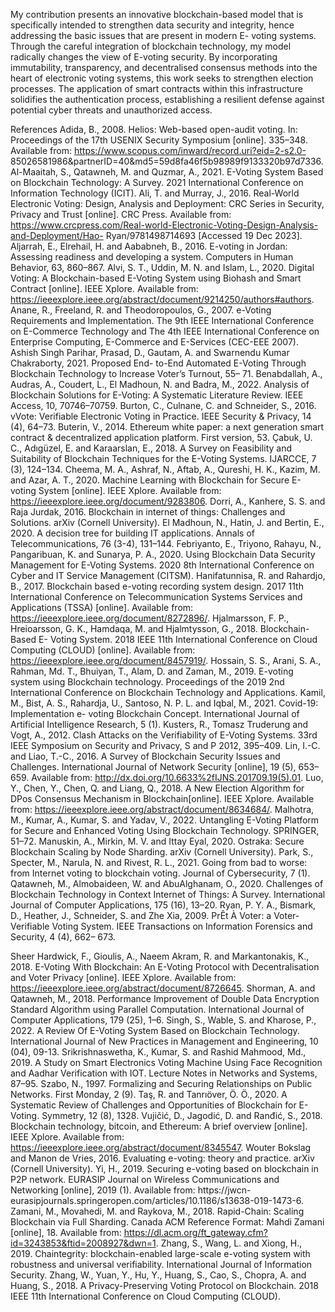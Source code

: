 My contribution presents an innovative blockchain-based model that is specifically intended to strengthen data security and integrity, hence addressing the basic issues that are present in modern E- voting systems. Through the careful integration of blockchain technology, my model radically changes the view of E-voting security. By incorporating immutability, transparency, and decentralised consensus methods into the heart of electronic voting systems, this work seeks to strengthen election processes. The application of smart contracts within this infrastructure solidifies the authentication process, establishing a resilient defense against potential cyber threats and unauthorized access.

References
Adida, B., 2008. Helios: Web-based open-audit voting. In: Proceedings of the 17th USENIX Security
Symposium [online]. 335–348. Available from: https://www.scopus.com/inward/record.uri?eid=2-s2.0- 85026581986&partnerID=40&md5=59d8fa46f5b98989f9133320b97d7336.
Al-Maaitah, S., Qatawneh, M. and Quzmar, A., 2021. E-Voting System Based on Blockchain Technology: A Survey. 2021 International Conference on Information Technology (ICIT).
Ali, T. and Murray, J., 2016. Real-World Electronic Voting: Design, Analysis and Deployment: CRC Series in Security, Privacy and Trust [online]. CRC Press. Available from: https://www.crcpress.com/Real-world-Electronic-Voting-Design-Analysis-and-Deployment/Hao- Ryan/9781498714693 [Accessed 19 Dec 2023].
Aljarrah, E., Elrehail, H. and Aababneh, B., 2016. E-voting in Jordan: Assessing readiness and developing a system. Computers in Human Behavior, 63, 860–867.
Alvi, S. T., Uddin, M. N. and Islam, L., 2020. Digital Voting: A Blockchain-based E-Voting System using Biohash and Smart Contract [online]. IEEE Xplore. Available from: https://ieeexplore.ieee.org/abstract/document/9214250/authors#authors.
Anane, R., Freeland, R. and Theodoropoulos, G., 2007. e-Voting Requirements and Implementation. The 9th IEEE International Conference on E-Commerce Technology and The 4th IEEE International Conference on Enterprise Computing, E-Commerce and E-Services (CEC-EEE 2007).
Ashish Singh Parihar, Prasad, D., Gautam, A. and Swarnendu Kumar Chakraborty, 2021. Proposed End- to-End Automated E-Voting Through Blockchain Technology to Increase Voter’s Turnout, 55– 71.
Benabdallah, A., Audras, A., Coudert, L., El Madhoun, N. and Badra, M., 2022. Analysis of Blockchain Solutions for E-Voting: A Systematic Literature Review. IEEE Access, 10, 70746–70759.
Burton, C., Culnane, C. and Schneider, S., 2016. vVote: Verifiable Electronic Voting in Practice. IEEE Security & Privacy, 14 (4), 64–73.
Buterin, V., 2014. Ethereum white paper: a next generation smart contract & decentralized application platform. First version, 53.
Çabuk, U. C., Adıgüzel, E. and Karaarslan, E., 2018. A Survey on Feasibility and Suitability of Blockchain Techniques for the E-Voting Systems. IJARCCE, 7 (3), 124–134.
Cheema, M. A., Ashraf, N., Aftab, A., Qureshi, H. K., Kazim, M. and Azar, A. T., 2020. Machine Learning with Blockchain for Secure E-voting System [online]. IEEE Xplore. Available from: https://ieeexplore.ieee.org/document/9283806.
Dorri, A., Kanhere, S. S. and Raja Jurdak, 2016. Blockchain in internet of things: Challenges and Solutions. arXiv (Cornell University).
El Madhoun, N., Hatin, J. and Bertin, E., 2020. A decision tree for building IT applications. Annals of Telecommunications, 76 (3-4), 131–144.
Febriyanto, E., Triyono, Rahayu, N., Pangaribuan, K. and Sunarya, P. A., 2020. Using Blockchain Data Security Management for E-Voting Systems. 2020 8th International Conference on Cyber and IT Service Management (CITSM).
Hanifatunnisa, R. and Rahardjo, B., 2017. Blockchain based e-voting recording system design. 2017 11th International Conference on Telecommunication Systems Services and Applications
(TSSA) [online]. Available from: https://ieeexplore.ieee.org/document/8272896/.
Hjalmarsson, F. P., Hreioarsson, G. K., Hamdaqa, M. and Hjalmtysson, G., 2018. Blockchain-Based E- Voting System. 2018 IEEE 11th International Conference on Cloud Computing
(CLOUD) [online]. Available from: https://ieeexplore.ieee.org/document/8457919/.
Hossain, S. S., Arani, S. A., Rahman, Md. T., Bhuiyan, T., Alam, D. and Zaman, M., 2019. E-voting system using Blockchain technology. Proceedings of the 2019 2nd International Conference on Blockchain Technology and Applications.
Kamil, M., Bist, A. S., Rahardja, U., Santoso, N. P. L. and Iqbal, M., 2021. Covid-19: Implementation e- voting Blockchain Concept. International Journal of Artificial Intelligence Research, 5 (1).
Kusters, R., Tomasz Truderung and Vogt, A., 2012. Clash Attacks on the Verifiability of E-Voting Systems. 33rd IEEE Symposium on Security and Privacy, S and P 2012, 395–409.
Lin, I.-C. and Liao, T.-C., 2016. A Survey of Blockchain Security Issues and Challenges. International Journal of Network Security [online], 19 (5), 653–659. Available from: http://dx.doi.org/10.6633%2fIJNS.201709.19(5).01.
Luo, Y., Chen, Y., Chen, Q. and Liang, Q., 2018. A New Election Algorithm for DPos Consensus Mechanism in Blockchain[online]. IEEE Xplore. Available from: https://ieeexplore.ieee.org/abstract/document/8634684/.
Malhotra, M., Kumar, A., Kumar, S. and Yadav, V., 2022. Untangling E-Voting Platform for Secure and Enhanced Voting Using Blockchain Technology. SPRINGER, 51–72.
Manuskin, A., Mirkin, M. V. and Ittay Eyal, 2020. Ostraka: Secure Blockchain Scaling by Node Sharding. arXiv (Cornell University).
Park, S., Specter, M., Narula, N. and Rivest, R. L., 2021. Going from bad to worse: from Internet voting to blockchain voting. Journal of Cybersecurity, 7 (1).
Qatawneh, M., Almobaideen, W. and AbuAlghanam, O., 2020. Challenges of Blockchain Technology in Context Internet of Things: A Survey. International Journal of Computer Applications, 175 (16), 13–20.
Ryan, P. Y. A., Bismark, D., Heather, J., Schneider, S. and Zhe Xia, 2009. PrÊt À Voter: a Voter- Verifiable Voting System. IEEE Transactions on Information Forensics and Security, 4 (4), 662– 673.

Sheer Hardwick, F., Gioulis, A., Naeem Akram, R. and Markantonakis, K., 2018. E-Voting With Blockchain: An E-Voting Protocol with Decentralisation and Voter Privacy [online]. IEEE Xplore. Available from: https://ieeexplore.ieee.org/abstract/document/8726645.
Shorman, A. and Qatawneh, M., 2018. Performance Improvement of Double Data Encryption Standard Algorithm using Parallel Computation. International Journal of Computer Applications, 179 (25), 1–6.
Singh, S., Wable, S. and Kharose, P., 2022. A Review Of E-Voting System Based on Blockchain Technology. International Journal of New Practices in Management and Engineering, 10 (04), 09-13.
Srikrishnaswetha, K., Kumar, S. and Rashid Mahmood, Md., 2019. A Study on Smart Electronics Voting Machine Using Face Recognition and Aadhar Verification with IOT. Lecture Notes in Networks and Systems, 87–95.
Szabo, N., 1997. Formalizing and Securing Relationships on Public Networks. First Monday, 2 (9).
Taş, R. and Tanrıöver, Ö. Ö., 2020. A Systematic Review of Challenges and Opportunities of Blockchain
for E-Voting. Symmetry, 12 (8), 1328.
Vujičić, D., Jagodić, D. and Ranđić, S., 2018. Blockchain technology, bitcoin, and Ethereum: A brief
overview [online]. IEEE Xplore. Available from:
https://ieeexplore.ieee.org/abstract/document/8345547.
Wouter Bokslag and Manon de Vries, 2016. Evaluating e-voting: theory and practice. arXiv (Cornell
University).
Yi, H., 2019. Securing e-voting based on blockchain in P2P network. EURASIP Journal on Wireless
Communications and Networking [online], 2019 (1). Available from: https://jwcn-
eurasipjournals.springeropen.com/articles/10.1186/s13638-019-1473-6.
Zamani, M., Movahedi, M. and Raykova, M., 2018. Rapid-Chain: Scaling Blockchain via Full
Sharding. Canada ACM Reference Format: Mahdi Zamani [online], 18. Available from:
https://dl.acm.org/ft_gateway.cfm?id=3243853&ftid=2008927&dwn=1.
Zhang, S., Wang, L. and Xiong, H., 2019. Chaintegrity: blockchain-enabled large-scale e-voting system
with robustness and universal verifiability. International Journal of Information Security. Zhang, W., Yuan, Y., Hu, Y., Huang, S., Cao, S., Chopra, A. and Huang, S., 2018. A Privacy-Preserving
Voting Protocol on Blockchain. 2018 IEEE 11th International Conference on Cloud Computing (CLOUD).
